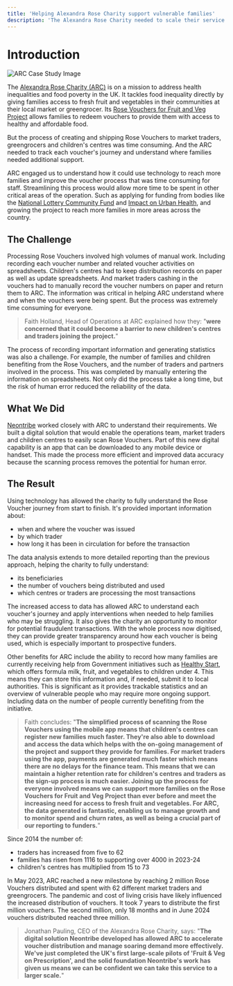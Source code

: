 ```yaml
---
title: 'Helping Alexandra Rose Charity support vulnerable families'
description: 'The Alexandra Rose Charity needed to scale their service to reach more families. We worked with traders, families and the staff administering the scheme to understand their pain points and develop digital systems to help.'
---
```


# Introduction

![ARC Case Study Image](/images/arc-case-study-image.png)

The [Alexandra Rose Charity (ARC)](https://www.alexandrarose.org.uk/) is on a mission to address health inequalities and food poverty in the UK. It tackles food inequality directly by giving families access to fresh fruit and vegetables in their communities at their local market or greengrocer. Its [Rose Vouchers for Fruit and Veg Project](https://www.alexandrarose.org.uk/rose-vouchers/) allows families to redeem vouchers to provide them with access to healthy and affordable food.

But the process of creating and shipping Rose Vouchers to market traders, greengrocers and children's centres was time consuming. And the ARC needed to track each voucher's journey and understand where families needed additional support. 

ARC engaged us to understand how it could use technology to reach more families and improve the voucher process that was time consuming for staff. Streamlining this process would allow more time to be spent in other critical areas of the operation. Such as applying for funding from bodies like the [National Lottery Community Fund](https://www.tnlcommunityfund.org.uk/) and [Impact on Urban Health](https://urbanhealth.org.uk/), and growing the project to reach more families in more areas across the country.

## The Challenge

Processing Rose Vouchers involved high volumes of manual work. Including recording each voucher number and related voucher activities on spreadsheets. Children's centres had to keep distribution records on paper as well as update spreadsheets. And market traders cashing in the vouchers had to manually record the voucher numbers on paper and return them to ARC. The information was critical in helping ARC understand where and when the vouchers were being spent. But the process was extremely time consuming for everyone. 

> Faith Holland, Head of Operations at ARC explained how they: "**were concerned that it could become a barrier to new children's centres and traders joining the project.**"

The process of recording important information and generating statistics was also a challenge. For example, the number of families and children benefiting from the Rose Vouchers, and the number of traders and partners involved in the process. This was completed by manually entering the information on spreadsheets. Not only did the process take a long time, but the risk of human error reduced the reliability of the data.

## What We Did

[Neontribe](https://www.neontribe.co.uk/) worked closely with ARC to understand their requirements. We built a digital solution that would enable the operations team, market traders and children centres to easily scan Rose Vouchers. Part of this new digital capability is an app that can be downloaded to any mobile device or handset. This made the process more efficient and improved data accuracy because the scanning process removes the potential for human error.

## The Result

Using technology has allowed the charity to fully understand the Rose Voucher journey from start to finish. It's provided important information about:

- when and where the voucher was issued
- by which trader
- how long it has been in circulation for before the transaction

The data analysis extends to more detailed reporting than the previous approach, helping the charity to fully understand:

- its beneficiaries
- the number of vouchers being distributed and used
- which centres or traders are processing the most transactions

The increased access to data has allowed ARC to understand each voucher's journey and apply interventions when needed to help families who may be struggling. It also gives the charity an opportunity to monitor for potential fraudulent transactions. With the whole process now digitised, they can provide greater transparency around how each voucher is being used, which is especially important to prospective funders.

Other benefits for ARC include the ability to record how many families are currently receiving help from Government initiatives such as [Healthy Start](https://www.healthystart.nhs.uk/), which offers formula milk, fruit, and vegetables to children under 4. This means they can store this information and, if needed, submit it to local authorities. This is significant as it provides trackable statistics and an overview of vulnerable people who may require more ongoing support. Including data on the number of people currently benefiting from the initiative. 

> Faith concludes: "**The simplified process of scanning the Rose Vouchers using the mobile app means that children's centres can register new families much faster. They're also able to download and access the data which helps with the on-going management of the project and support they provide for families. For market traders using the app, payments are generated much faster which means there are no delays for the finance team. This means that we can maintain a higher retention rate for children's centres and traders as the sign-up process is much easier. Joining up the process for everyone involved means we can support more families on the Rose Vouchers for Fruit and Veg Project than ever before and meet the increasing need for access to fresh fruit and vegetables. For ARC, the data generated is fantastic, enabling us to manage growth and to monitor spend and churn rates, as well as being a crucial part of our reporting to funders.**"

Since 2014 the number of:

- traders has increased from five to 62
- families has risen from 1116 to supporting over 4000 in 2023-24
- children's centres has multiplied from 15 to 73

In May 2023, ARC reached a new milestone by reaching 2 million Rose Vouchers distributed and spent with 62 different market traders and greengrocers. The pandemic and cost of living crisis have likely influenced the increased distribution of vouchers. It took 7 years to distribute the first million vouchers. The second million, only 18 months and in June 2024 vouchers distributed reached three million. 

> Jonathan Pauling, CEO of the Alexandra Rose Charity, says: "**The digital solution Neontribe developed has allowed ARC to accelerate voucher distribution and manage soaring demand more effectively. We've just completed the UK's first large-scale pilots of 'Fruit & Veg on Prescription', and the solid foundation Neontribe's work has given us means we can be confident we can take this service to a larger scale.**"